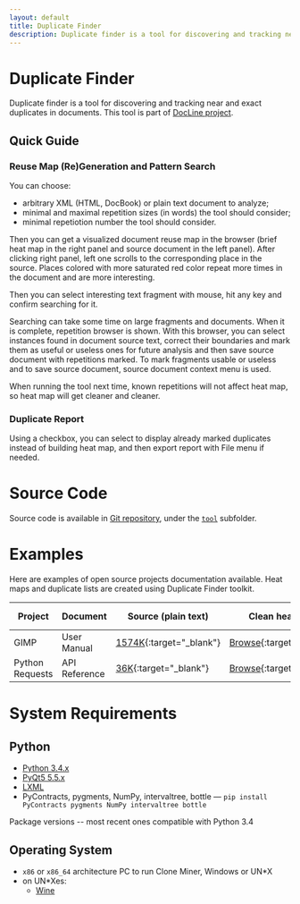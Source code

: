 ```yaml
---
layout: default
title: Duplicate Finder
description: Duplicate finder is a tool for discovering and tracking near and exact duplicates in documents
---
```


Duplicate Finder
================

Duplicate finder is a tool for discovering and tracking near and exact duplicates in documents.
This tool is part of [DocLine project](http://www.math.spbu.ru/user/kromanovsky/docline/index_en.html).

Quick Guide
-----------

### Reuse Map (Re)Generation and Pattern Search

You can choose:

* arbitrary XML (HTML, DocBook) or plain text document to analyze;
* minimal and maximal repetition sizes (in words) the tool should consider;
* minimal repetiotion number the tool should consider.

Then you can get a visualized document reuse map in the browser (brief heat map in the right panel and
source document in the left panel). After clicking right panel, left one scrolls to the corresponding place in the source.
Places colored with more saturated red color repeat more times in the document and are more interesting.

Then you can select interesting text fragment with mouse, hit any key and confirm searching for it.

Searching can take some time on large fragments and documents. When it is complete, repetition browser is shown. With
this browser, you can select instances found in document source text, correct their boundaries and mark them as useful
or useless ones for future analysis and then save source document with repetitions marked. To mark fragments usable or
useless and to save source document, source document context menu is used.

When running the tool next time, known repetitions will not affect heat map, so heat map will get cleaner and cleaner.

### Duplicate Report

Using a checkbox, you can select to display already marked duplicates
instead of building heat map, and then export report with File menu if needed.

Source Code
===========

Source code is available in [Git repository](https://github.com/spbu-se/duplicate-finder),
under the [`tool`](https://github.com/spbu-se/duplicate-finder/tree/master/tool) subfolder.

Examples
========

Here are examples of open source projects documentation available. Heat maps and duplicate lists are created using Duplicate Finder toolkit.

| Project         | Document      | Source (plain text)                                    | Clean heat map                                                            | Heat map with duplicates marked                                            | (Near) Duplicates                                        |
|-----------------|---------------|--------------------------------------------------------|---------------------------------------------------------------------------|----------------------------------------------------------------------------|----------------------------------------------------------|
| GIMP            | User Manual   | [1574K](GIMP/user_guide.pxml){:target="_blank"}        | [Browse](GIMP/clean-heat-map/densitybrowser.html){:target="_blank"}       | [Browse](GIMP/marked-heat-map/densitybrowser.html){:target="_blank"}       | [17 groups](GIMP/near_dups.html){:target="_blank"}       |
| Python Requests | API Reference | [36K](PyRequests/api_reference.pxml){:target="_blank"} | [Browse](PyRequests/clean-heat-map/densitybrowser.html){:target="_blank"} | [Browse](PyRequests/marked-heat-map/densitybrowser.html){:target="_blank"} | [11 groups](PyRequests/near_dups.html){:target="_blank"} |

System Requirements
===================

Python
------

* [Python 3.4.x](https://www.python.org/downloads/release/python-344/)
* [PyQt5 5.5.x](https://sourceforge.net/projects/pyqt/files/PyQt5/PyQt-5.5.1/)
* [LXML](https://pypi.python.org/pypi/lxml/3.6.0)
* PyContracts, pygments, NumPy, intervaltree, bottle — `pip install PyContracts pygments NumPy intervaltree bottle`

Package versions -- most recent ones compatible with Python 3.4

Operating System
----------------

* `x86` or `x86_64` architecture PC to run Clone Miner, Windows or UN*X
* on UN*Xes:
    * [Wine](https://www.winehq.org/)
